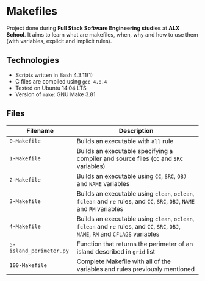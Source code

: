 # Makefiles

Project done during **Full Stack Software Engineering studies** at **ALX School**. It aims to learn what are makefiles, when, why and how to use them (with variables, explicit and implicit rules).

## Technologies

- Scripts written in Bash 4.3.11(1)
- C files are compiled using `gcc 4.8.4`
- Tested on Ubuntu 14.04 LTS
- Version of `make`: GNU Make 3.81

## Files

| Filename                | Description                                                                                                                        |
| ----------------------- | ---------------------------------------------------------------------------------------------------------------------------------- |
| `0-Makefile`            | Builds an executable with `all` rule                                                                                               |
| `1-Makefile`            | Builds an executable specifying a compiler and source files (`CC` and `SRC` variables)                                             |
| `2-Makefile`            | Builds an executable using `CC`, `SRC`, `OBJ` and `NAME` variables                                                                 |
| `3-Makefile`            | Builds an executable using `clean`, `oclean`, `fclean` and `re` rules, and `CC`, `SRC`, `OBJ`, `NAME` and `RM` variables           |
| `4-Makefile`            | Builds an executable using `clean`, `oclean`, `fclean` and `re` rules, and `CC`, `SRC`, `OBJ`, `NAME`, `RM` and `CFLAGS` variables |
| `5-island_perimeter.py` | Function that returns the perimeter of an island described in `grid` list                                                          |
| `100-Makefile`          | Complete Makefile with all of the variables and rules previously mentioned                                                         |
